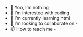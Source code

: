 - 👋 Yoo, I’m nothing
- 👀 I’m interested with coding
- 🌱 I’m currently learning html
- 💞️ I’m looking to collaborate on -
- 📫 How to reach me -

<!---
Natsu404/Natsu404 is a ✨ special ✨ repository because its `README.md` (this file) appears on your GitHub profile.
You can click the Preview link to take a look at your changes.
--->

